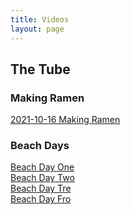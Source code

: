 ```yaml
---
title: Videos
layout: page
---
```

## The Tube

### Making Ramen
[2021-10-16 Making Ramen](https://lwflouisa.github.io/NumeroHexDiaries/Videos/videos/2021-10-16-makinramem)

### Beach Days
[Beach Day One](https://lwflouisa.github.io/NumeroHexDiaries/Videos/videos/2021-10-24-beachdayone)<br />
[Beach Day Two](https://lwflouisa.github.io/NumeroHexDiaries/Videos/videos/2021-10-25-beachdaytwo)<br />
[Beach Day Tre](https://lwflouisa.github.io/NumeroHexDiaries/Videos/videos/2021-10-26-beachdaythree)<br />
[Beach Day Fro](https://lwflouisa.github.io/NumeroHexDiaries/Videos/videos/2021-10-27-openinginmirror)<br />
